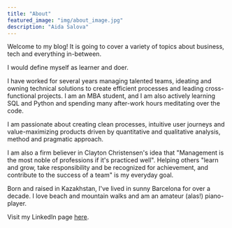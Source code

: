```yaml
---
title: "About"
featured_image: "img/about_image.jpg"
description: "Aida Salova"
---
```


Welcome to my blog! It is going to cover a variety of topics about business, tech and everything in-between.

I would define myself as learner and doer. 

I have worked for several years managing talented teams, ideating and owning technical solutions to create efficient processes and leading cross-functional projects. I am an MBA student, and I am also actively learning SQL and Python and spending many after-work hours meditating over the code.

I am passionate about creating clean processes, intuitive user journeys and value-maximizing products driven by quantitative and qualitative analysis, method and pragmatic approach.

I am also a firm believer in Clayton Christensen's idea that "Management is the most noble of professions if it's practiced well". Helping others "learn and grow, take responsibility and be recognized for achievement, and contribute to the success of a team" is my everyday goal.

Born and raised in Kazakhstan, I've lived in sunny Barcelona for over a decade. I love beach and mountain walks and am an amateur (alas!) piano-player. 

Visit my LinkedIn page [here](https://www.linkedin.com/in/aida-salova-6128a6104/). 
